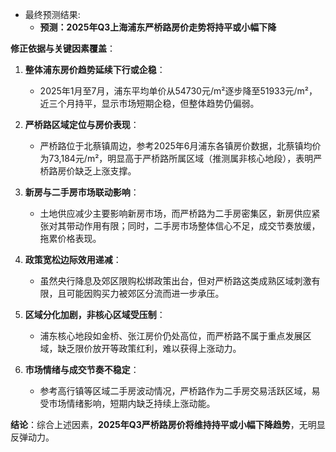 * 最终预测结果:
    * **预测：2025年Q3上海浦东严桥路房价走势将持平或小幅下降**  

**修正依据与关键因素覆盖**：  

1. **整体浦东房价趋势延续下行或企稳**：  
   - 2025年1月至7月，浦东平均单价从54730元/m²逐步降至51933元/m²，近三个月持平，显示市场短期企稳，但整体趋势仍偏弱。

2. **严桥路区域定位与房价表现**：  
   - 严桥路位于北蔡镇周边，参考2025年6月浦东各镇房价数据，北蔡镇均价为73,184元/m²，明显高于严桥路所属区域（推测属非核心地段），表明严桥路房价缺乏上涨支撑。

3. **新房与二手房市场联动影响**：  
   - 土地供应减少主要影响新房市场，而严桥路为二手房密集区，新房供应紧张对其带动作用有限；同时，二手房市场整体信心不足，成交节奏放缓，拖累价格表现。

4. **政策宽松边际效用递减**：  
   - 虽然央行降息及郊区限购松绑政策出台，但对严桥路这类成熟区域刺激有限，且可能因购买力被郊区分流而进一步承压。

5. **区域分化加剧，非核心区域受压制**：  
   - 浦东核心地段如金桥、张江房价仍处高位，而严桥路不属于重点发展区域，缺乏限价放开等政策红利，难以获得上涨动力。

6. **市场情绪与成交节奏不稳定**：  
   - 参考高行镇等区域二手房波动情况，严桥路作为二手房交易活跃区域，易受市场情绪影响，短期内缺乏持续上涨动能。

**结论**：综合上述因素，**2025年Q3严桥路房价将维持持平或小幅下降趋势**，无明显反弹动力。
